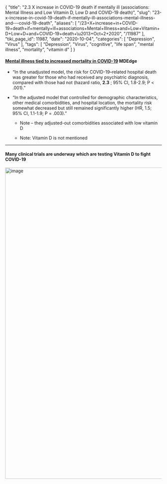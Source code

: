 {
    "title": "2.3 X increase in COVID-19 death if mentally ill (associations: Mental Illness and Low Vitamin D, Low D and COVID-19 death)",
    "slug": "23-x-increase-in-covid-19-death-if-mentally-ill-associations-mental-illness-and---covid-19-death",
    "aliases": [
        "/23+X+increase+in+COVID-19+death+if+mentally+ill+associations+Mental+Illness+and+Low+Vitamin+D+Low+D+and+COVID-19+death+\u2013+Oct+2+2020",
        "/11987"
    ],
    "tiki_page_id": 11987,
    "date": "2020-10-04",
    "categories": [
        "Depression",
        "Virus"
    ],
    "tags": [
        "Depression",
        "Virus",
        "cognitive",
        "life span",
        "mental illness",
        "mortality",
        "vitamin d"
    ]
}


#### [Mental illness tied to increased mortality in COVID-19](https://www.mdedge.com/psychiatry/article/229408/coronavirus-updates/mental-illness-tied-increased-mortality-covid-19?ecd=wnl_evn_201002_mdedge_8pm&uac=138704MX&utm_source=News%5FMDedge%5FeNL%5F100320%5FF&utm_medium=email&utm_content=Mental%20illness%20tied%20to%20increased%20mortality%20in%20COVID%2D19) MDEdge

* “In the unadjusted model, the risk for COVID-19–related hospital death was greater for those who had received any psychiatric diagnosis, compared with those had not (hazard ratio,  **2.3** ; 95% CI, 1.8-2.9; P < .001).”

* “In the adjusted model that controlled for demographic characteristics, other medical comorbidities, and hospital location, the mortality risk somewhat decreased but still remained significantly higher (HR, 1.5; 95% CI, 1.1-1.9; P = .003).”

   * Note – they adjusted-out comorbidities associated with low vitamin D

   * Note: Vitamin D is not mentioned

---

#### Many clinical trials are underway which are testing Vitamin D to fight COVID-19

<img src="/attachments/d3.mock.jpg" alt="image" width="1000">
